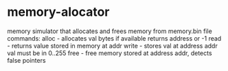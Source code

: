 # memory-alocator
memory simulator that allocates and frees memory from memory.bin file
commands:
    alloc <val> - allocates val bytes if available returns address or -1
    read <addr> - returns value stored in memory at addr
    write <addr> <val> - stores val at address addr val must be in 0..255
    free <addr> - free memory stored at address addr, detects false pointers

